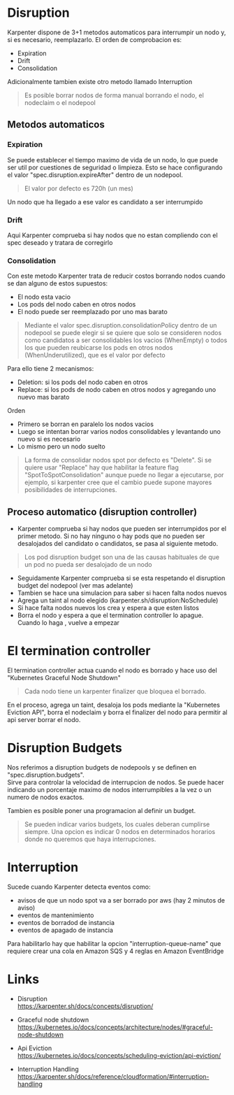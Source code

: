# Disruption

Karpenter dispone de 3+1 metodos automaticos para interrumpir un nodo y, si es necesario, reemplazarlo. El orden de comprobacion es:

- Expiration
- Drift
- Consolidation

Adicionalmente tambien existe otro metodo llamado Interruption  

> Es posible borrar nodos de forma manual borrando el nodo, el nodeclaim o el nodepool

## Metodos automaticos

### Expiration

Se puede establecer el tiempo maximo de vida de un nodo, lo que puede ser util por cuestiones de seguridad o limpieza.
Esto se hace configurando el valor "spec.disruption.expireAfter" dentro de un nodepool.

> El valor por defecto es 720h (un mes)

Un nodo que ha llegado a ese valor es candidato a ser interrumpido

### Drift

Aqui Karpenter comprueba si hay nodos que no estan compliendo con el spec deseado y tratara de corregirlo

### Consolidation

Con este metodo Karpenter trata de reducir costos borrando nodos cuando se dan alguno de estos supuestos:  

- El nodo esta vacio  
- Los pods del nodo caben en otros nodos  
- El nodo puede ser reemplazado por uno mas barato  

> Mediante el valor spec.disruption.consolidationPolicy dentro de un nodepool se puede elegir si se quiere que solo se consideren nodos como candidatos a ser consolidables los vacios (WhenEmpty) o todos los que pueden reubicarse los pods en otros nodos (WhenUnderutilized), que es el valor por defecto

Para ello tiene 2 mecanismos:

- Deletion: si los pods del nodo caben en otros
- Replace: si los pods de nodo caben en otros nodos y agregando uno nuevo mas barato

Orden

- Primero se borran en paralelo los nodos vacios  
- Luego se intentan borrar varios nodos consolidables y levantando uno nuevo si es necesario  
- Lo mismo pero un nodo suelto  

> La forma de consolidar nodos spot por defecto es "Delete". Si se quiere usar "Replace" hay que habilitar la feature flag "SpotToSpotConsolidation" aunque puede no llegar a ejecutarse, por ejemplo, si karpenter cree que el cambio puede supone mayores posibilidades de interrupciones.

## Proceso automatico (disruption controller)

- Karpenter comprueba si hay nodos que pueden ser interrumpidos por el primer metodo. Si no hay ninguno o hay pods que no pueden ser desalojados del candidato o candidatos, se pasa al siguiente metodo.

> Los pod disruption budget son una de las causas habituales de que un pod no pueda ser desalojado de un nodo

- Seguidamente Karpenter comprueba si se esta respetando el disruption budget del nodepool (ver mas adelante)
- Tambien se hace una simulacion para saber si hacen falta nodos nuevos
- Agrega un taint al nodo elegido (karpenter.sh/disruption:NoSchedule)
- Si hace falta nodos nuevos los crea y espera a que esten listos
- Borra el nodo y espera a que el termination controller lo apague. Cuando lo haga , vuelve a empezar

# El termination controller

El termination controller actua cuando el nodo es borrado y hace uso del "Kubernetes Graceful Node Shutdown"

> Cada nodo tiene un karpenter finalizer que bloquea el borrado.

En el proceso, agrega un taint, desaloja los pods mediante la "Kubernetes Eviction API", borra el nodeclaim y borra el finalizer del nodo para permitir al api server borrar el nodo.

# Disruption Budgets

Nos referimos a disruption budgets de nodepools y se definen en "spec.disruption.budgets".  
Sirve para controlar la velocidad de interrupcion de nodos. Se puede hacer indicando un porcentaje maximo de nodos interrumpibles a la vez o un numero de nodos exactos.

Tambien es posible poner una programacion al definir un budget.

> Se pueden indicar varios budgets, los cuales deberan cumplirse siempre. Una opcion es indicar 0 nodos en determinados horarios donde no queremos que haya interrupciones.

# Interruption

Sucede cuando Karpenter detecta eventos como:  

- avisos de que un nodo spot va a ser borrado por aws (hay 2 minutos de aviso)
- eventos de mantenimiento
- eventos de borradod de instancia
- eventos de apagado de instancia

Para habilitarlo hay que habilitar la opcion "interruption-queue-name" que requiere crear una cola en Amazon SQS y 4 reglas en Amazon EventBridge

# Links

- Disruption  
<https://karpenter.sh/docs/concepts/disruption/>

- Graceful node shutdown  
<https://kubernetes.io/docs/concepts/architecture/nodes/#graceful-node-shutdown>

- Api Eviction  
<https://kubernetes.io/docs/concepts/scheduling-eviction/api-eviction/>

- Interruption Handling  
<https://karpenter.sh/docs/reference/cloudformation/#interruption-handling>
